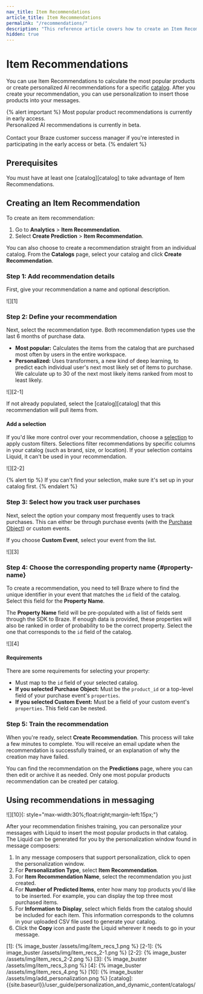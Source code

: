 ```yaml
---
nav_title: Item Recommendations
article_title: Item Recommendations
permalink: "/recommendations/"
description: "This reference article covers how to create an Item Recommendation for most popular products."
hidden: true
---
```


# Item Recommendations

You can use Item Recommendations to calculate the most popular products or create personalized AI recommendations for a specific [catalog]({{site.baseurl}}/user_guide/personalization_and_dynamic_content/catalogs/). After you create your recommendation, you can use personalization to insert those products into your messages.

{% alert important %}
Most popular product recommendations is currently in early access.<br>
Personalized AI recommendations is currently in beta.<br><br>
Contact your Braze customer success manager if you're interested in participating in the early access or beta.
{% endalert %}

## Prerequisites

You must have at least one [catalog][catalog] to take advantage of Item Recommendations.

## Creating an Item Recommendation

To create an item recommendation:

1. Go to **Analytics** > **Item Recommendation**.
2. Select **Create Prediction** > **Item Recommendation**.

You can also choose to create a recommendation straight from an individual catalog. From the **Catalogs** page, select your catalog and click **Create Recommendation**.

### Step 1: Add recommendation details

First, give your recommendation a name and optional description.

![][1]

### Step 2: Define your recommendation

Next, select the recommendation type. Both recommendation types use the last 6 months of purchase data.

- **Most popular:** Calculates the items from the catalog that are purchased most often by users in the entire workspace.
- **Personalized:** Uses transformers, a new kind of deep learning, to predict each individual user's next most likely set of items to purchase. We calculate up to 30 of the next most likely items ranked from most to least likely.

![][2-1]

If not already populated, select the [catalog][catalog] that this recommendation will pull items from.

#### Add a selection

If you'd like more control over your recommendation, choose a [selection]({{site.baseurl}}/user_guide/personalization_and_dynamic_content/catalogs/selections/) to apply custom filters. Selections filter recommendations by specific columns in your catalog (such as brand, size, or location). If your selection contains Liquid, it can't be used in your recommendation.

![][2-2]

{% alert tip %}
If you can't find your selection, make sure it's set up in your catalog first.
{% endalert %}

### Step 3: Select how you track user purchases

Next, select the option your company most frequently uses to track purchases. This can either be through purchase events (with the [Purchase Object]({{site.baseurl}}/api/objects_filters/purchase_object/)) or custom events.

If you choose **Custom Event**, select your event from the list.

![][3]

### Step 4: Choose the corresponding property name {#property-name}

To create a recommendation, you need to tell Braze where to find the unique identifier in your event that matches the `id` field of the catalog. Select this field for the **Property Name**.

The **Property Name** field will be pre-populated with a list of fields sent through the SDK to Braze. If enough data is provided, these properties will also be ranked in order of probability to be the correct property. Select the one that corresponds to the `id` field of the catalog.

![][4]

#### Requirements

There are some requirements for selecting your property:

- Must map to the `id` field of your selected catalog.
- **If you selected Purchase Object:** Must be the `product_id` or a top-level field of your purchase event's `properties`.
- **If you selected Custom Event:** Must be a field of your custom event's `properties`. This field can be nested.

### Step 5: Train the recommendation

When you're ready, select **Create Recommendation**. This process will take a few minutes to complete. You will receive an email update when the recommendation is successfully trained, or an explanation of why the creation may have failed.

You can find the recommendation on the **Predictions** page, where you can then edit or archive it as needed. Only one most popular products recommendation can be created per catalog.

## Using recommendations in messaging

![][10]{: style="max-width:30%;float:right;margin-left:15px;"}

After your recommendation finishes training, you can personalize your messages with Liquid to insert the most popular products in that catalog. The Liquid can be generated for you by the personalization window found in message composers:

1. In any message composers that support personalization, click <i class="fa-solid fa-circle-plus" style="color: #12aec5;" title="Add personalization"></i> to open the personalization window.
2. For **Personalization Type**, select **Item Recommendation**.
3. For **Item Recommendation Name**, select the recommendation you just created.
4. For **Number of Predicted Items**, enter how many top products you'd like to be inserted. For example, you can display the top three most purchased items.
5. For **Information to Display**, select which fields from the catalog should be included for each item. This information corresponds to the columns in your uploaded CSV file used to generate your catalog.
6. Click the **Copy** icon and paste the Liquid wherever it needs to go in your message.

[1]: {% image_buster /assets/img/item_recs_1.png %}
[2-1]: {% image_buster /assets/img/item_recs_2-1.png %}
[2-2]: {% image_buster /assets/img/item_recs_2-2.png %}
[3]: {% image_buster /assets/img/item_recs_3.png %}
[4]: {% image_buster /assets/img/item_recs_4.png %}
[10]: {% image_buster /assets/img/add_personalization.png %}
[catalog]: {{site.baseurl}}/user_guide/personalization_and_dynamic_content/catalogs/